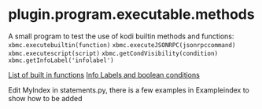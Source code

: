 # plugin.program.executable.methods
 
A small program to test the use of kodi builtin methods and functions: 
`xbmc.executebuiltin(function)`
`xbmc.executeJSONRPC(jsonrpccommand)`
`xbmc.executescript(script)`
`xbmc.getCondVisibility(condition)`
`xbmc.getInfoLabel('infolabel')`

[List of built in functions](https://codedocs.xyz/AlwinEsch/kodi/page__list_of_built_in_functions.html)
[Info Labels and boolean conditions](https://codedocs.xyz/AlwinEsch/kodi/modules__infolabels_boolean_conditions.html)

Edit MyIndex in statements.py, there is a few examples in Exampleindex to show how to be added 
